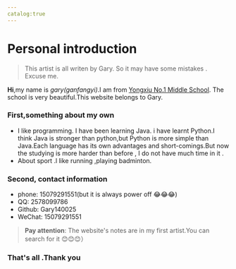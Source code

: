 ```yaml
---
catalog:true
---
```

# Personal introduction 
> This artist is all writen by Gary. So it may have some mistakes . Excuse me.

__Hi__,my name is _gary(ganfangyi)_.I am from [Yongxiu No.1 Middle School](https://baike.baidu.com/item/%E6%B0%B8%E4%BF%AE%E5%8E%BF%E7%AC%AC%E4%B8%80%E4%B8%AD%E5%AD%A6/4217202?fromtitle=%E6%B0%B8%E4%BF%AE%E4%B8%80%E4%B8%AD&fromid=627350&fr=aladdin).
The school is very beautiful.This website belongs to Gary.

### First,something about my own
- I like programming. I have been learning Java. i have learnt Python.I think Java is stronger than python,but Python is more simple than Java.Each language has its own advantages and short-comings.But now the studying is more harder than before , I do not have much time in it .
- About sport .l like running ,playing badminton.

### Second, contact information
- phone: 15079291551(but it is always power off 😂😂😂)
- QQ: 2578099786
- Github: Gary140025
- WeChat: 15079291551

>__Pay attention__: The website's  notes are in my first artist.You can search for it 😊😊😊）

### That's all .Thank you
